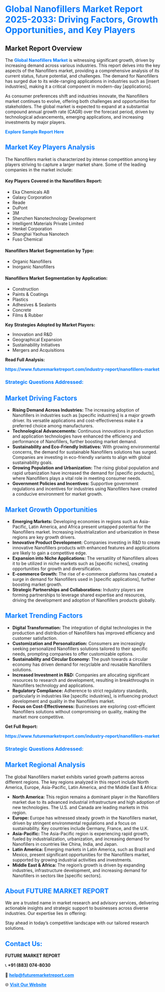 <h1 style="color: #007BFF;">Global Nanofillers Market Report 2025-2033: Driving Factors, Growth Opportunities, and Key Players</h1>

<section id="overview">
<h2>Market Report Overview</h2>
<p>The <a href="https://www.futuremarketreport.com/industry-report/nanofillers-market" style="color: #007BFF; text-decoration: none;"><strong>Global Nanofillers Market</strong></a> is witnessing significant growth, driven by increasing demand across various industries. This report delves into the key aspects of the Nanofillers market, providing a comprehensive analysis of its current status, future potential, and challenges. The demand for Nanofillers has surged due to its wide-ranging applications in industries such as [insert industries], making it a critical component in modern-day [applications].</p>
<p>As consumer preferences shift and industries innovate, the Nanofillers market continues to evolve, offering both challenges and opportunities for stakeholders. The global market is expected to expand at a substantial compound annual growth rate (CAGR) over the forecast period, driven by technological advancements, emerging applications, and increasing investments by major players.</p>
</section>

<section id="overview">
<p><a href="https://www.futuremarketreport.com/request-sample/reportId=58185" style="color: #007BFF; text-decoration: none;"><strong>Explore Sample Report Here</strong></a></p>
</section>

<section id="key-players">
<h2 style="color: #007BFF;">Market Key Players Analysis</h2>
<p>The Nanofillers market is characterized by intense competition among key players striving to capture a larger market share. Some of the leading companies in the market include:</p>
<h4>Key Players Covered in the Nanofillers Report:</h4>
<ul><li>Eka Chemicals AB</li><li>Galaxy Corporation</li><li>Reade</li><li>DuPont</li><li>3M</li><li>Shenzhen Nanotechnology Development</li><li>Intelligent Materials Private Limited</li><li>Henkel Corporation</li><li>Shanghai Yaohua Nanotech</li><li>Fuso Chemical</li></ul>
<h4>Nanofillers Market Segmentation by Type:</h4>
<ul><li>Organic Nanofillers</li><li>Inorganic Nanofillers</li></ul>

<h4>Nanofillers Market Segmentation by Application:</h4>
<ul><li>Construction</li><li>Paints &amp; Coatings</li><li>Plastics</li><li>Adhesives &amp; Sealants</li><li>Concrete</li><li>Films &amp; Rubber</li></ul>
<p><strong>Key Strategies Adopted by Market Players:</strong></p>
<ul>
<li>Innovation and R&D</li>
<li>Geographical Expansion</li>
<li>Sustainability Initiatives</li>
<li>Mergers and Acquisitions</li>
</ul>
</section>

<section>
<p><strong>Read Full Analysis: </strong></p><a href="https://www.futuremarketreport.com/industry-report/nanofillers-market" style="color: #007BFF; text-decoration: none;"><strong>https://www.futuremarketreport.com/industry-report/nanofillers-market</strong></a>
<h3 style="color: #007BFF;">Strategic Questions Addressed:</h3>
</section>

<section id="driving-factors">
<h2 style="color: #007BFF;">Market Driving Factors</h2>
<ul>
<li><strong>Rising Demand Across Industries:</strong> The increasing adoption of Nanofillers in industries such as [specific industries] is a major growth driver. Its versatile applications and cost-effectiveness make it a preferred choice among manufacturers.</li>
<li><strong>Technological Advancements:</strong> Continuous innovations in production and application technologies have enhanced the efficiency and performance of Nanofillers, further boosting market demand.</li>
<li><strong>Sustainability and Eco-Friendly Initiatives:</strong> With growing environmental concerns, the demand for sustainable Nanofillers solutions has surged. Companies are investing in eco-friendly variants to align with global sustainability goals.</li>
<li><strong>Growing Population and Urbanization:</strong> The rising global population and rapid urbanization have increased the demand for [specific products], where Nanofillers plays a vital role in meeting consumer needs.</li>
<li><strong>Government Policies and Incentives:</strong> Supportive government regulations and incentives for industries using Nanofillers have created a conducive environment for market growth.</li>
</ul>
</section>

<section id="growth-opportunities">
<h2 style="color: #007BFF;">Market Growth Opportunities</h2>
<ul>
<li><strong>Emerging Markets:</strong> Developing economies in regions such as Asia-Pacific, Latin America, and Africa present untapped potential for the Nanofillers market. Increasing industrialization and urbanization in these regions are key growth drivers.</li>
<li><strong>Innovative Product Development:</strong> Companies investing in R&D to create innovative Nanofillers products with enhanced features and applications are likely to gain a competitive edge.</li>
<li><strong>Expansion into Niche Applications:</strong> The versatility of Nanofillers allows it to be utilized in niche markets such as [specific niches], creating opportunities for growth and diversification.</li>
<li><strong>E-commerce Growth:</strong> The rise of e-commerce platforms has created a surge in demand for Nanofillers used in [specific applications], further boosting market growth.</li>
<li><strong>Strategic Partnerships and Collaborations:</strong> Industry players are forming partnerships to leverage shared expertise and resources, driving the development and adoption of Nanofillers products globally.</li>
</ul>
</section>

<section id="trending-factors">
<h2 style="color: #007BFF;">Market Trending Factors</h2>
<ul>
<li><strong>Digital Transformation:</strong> The integration of digital technologies in the production and distribution of Nanofillers has improved efficiency and customer satisfaction.</li>
<li><strong>Customization and Personalization:</strong> Consumers are increasingly seeking personalized Nanofillers solutions tailored to their specific needs, prompting companies to offer customizable options.</li>
<li><strong>Sustainability and Circular Economy:</strong> The push towards a circular economy has driven demand for recyclable and reusable Nanofillers solutions.</li>
<li><strong>Increased Investment in R&D:</strong> Companies are allocating significant resources to research and development, resulting in breakthroughs in Nanofillers technology and applications.</li>
<li><strong>Regulatory Compliance:</strong> Adherence to strict regulatory standards, particularly in industries like [specific industries], is influencing product development and quality in the Nanofillers market.</li>
<li><strong>Focus on Cost-Effectiveness:</strong> Businesses are exploring cost-efficient Nanofillers solutions without compromising on quality, making the market more competitive.</li>
</ul>
</section>

<section>
<p><strong>Get Full Report: </strong></p><a href="https://www.futuremarketreport.com/industry-report/nanofillers-market" style="color: #007BFF; text-decoration: none;"><strong>https://www.futuremarketreport.com/industry-report/nanofillers-market</strong></a>
<h3 style="color: #007BFF;">Strategic Questions Addressed:</h3>
</section>


<section id="regional-analysis">
<h2 style="color: #007BFF;">Market Regional Analysis</h2>
<p>The global Nanofillers market exhibits varied growth patterns across different regions. The key regions analyzed in this report include North America, Europe, Asia-Pacific, Latin America, and the Middle East & Africa:</p>
<ul>
<li><strong>North America:</strong> This region remains a dominant player in the Nanofillers market due to its advanced industrial infrastructure and high adoption of new technologies. The U.S. and Canada are leading markets in this region.</li>
<li><strong>Europe:</strong> Europe has witnessed steady growth in the Nanofillers market, driven by stringent environmental regulations and a focus on sustainability. Key countries include Germany, France, and the U.K.</li>
<li><strong>Asia-Pacific:</strong> The Asia-Pacific region is experiencing rapid growth, fueled by industrialization, urbanization, and increasing demand for Nanofillers in countries like China, India, and Japan.</li>
<li><strong>Latin America:</strong> Emerging markets in Latin America, such as Brazil and Mexico, present significant opportunities for the Nanofillers market, supported by growing industrial activities and investments.</li>
<li><strong>Middle East & Africa:</strong> The region’s growth is driven by expanding industries, infrastructure development, and increasing demand for Nanofillers in sectors like [specific sectors].</li>
</ul>
</section>

<footer>
<h2 style="color: #007BFF;">About FUTURE MARKET REPORT</h2>
<p>We are a trusted name in market research and advisory services, delivering actionable insights and strategic support to businesses across diverse industries. Our expertise lies in offering:</p>

<p>Stay ahead in today’s competitive landscape with our tailored research solutions.</p>

<h2 style="color: #007BFF;">Contact Us:</h2>
<p><strong>FUTURE MARKET REPORT</strong></p>
<p>📞 <strong>+91 (883) 074-8030</strong></p>
<p>📧 <strong><a href="mailto:help@futuremarketreport.com" style="color: #007BFF;">help@futuremarketreport.com</a></strong></p>
<p>🌐 <strong><a href="https://www.futuremarketreport.com/" style="color: #007BFF;">Visit Our Website</a></strong></p>
</footer>